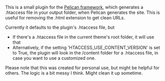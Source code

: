 This is a small plugin for the [Pelican framework](https://getpelican.com), which generates a .htaccess file in your output folder, when Pelican generates the site. This is useful for removing the .html extension to get clean URLs.

Currently it defaults to the plugin's .htaccess file, but

- If there's a .htaccess file in the current theme's root folder, it will use that
- Alternatively, if the setting 'HTACCESS_USE_CONTENT_VERSION' is set to True, the plugin will look in the /content folder for a .htaccess file, in case you want to use a customized one.

Please note that this was created for personal use, but might be helpful for others. The logic is a bit messy I think. Might clean it up sometime.
